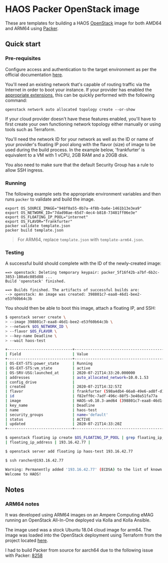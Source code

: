 # HAOS Packer OpenStack image

These are templates for building a HAOS [OpenStack](https://openstack.org) image for both AMD64 and ARM64 using [Packer](https://www.packer.io).

## Quick start

### Pre-requisites

Configure access and authentication to the target environment as per the official documentation [here](https://docs.openstack.org/python-openstackclient/pike/configuration/index.html).

You'll need an existing network that's capable of routing traffic via the Internet in order to boot your instance.  If your provider has enabled the [appropriate extensions](https://docs.openstack.org/neutron/ussuri/admin/config-auto-allocation.html), this can be quickly performed with the following command:

```
openstack network auto allocated topology create --or-show
```

If your cloud provider doesn't have these features enabled, you'll have to first create your own functioning network topology either manually or using tools such as Terraform.

You'll need the network ID for your network as well as the ID or name of your provider's floating IP pool along with the flavor (size) of image to be used during the build process.  In the example below, 'frankfurter' is equivalent to a VM with 1 vCPU, 2GB RAM and a 20GB disk.

You also need to make sure that the default Security Group has a rule to allow SSH ingress.

### Running

The following example sets the appropriate environment variables and then runs `packer` to validate and build the image.

```
export OS_SOURCE_IMAGE="948f0a55-0b7a-4f8b-ba6e-1461b13e3ea9"
export OS_NETWORK_ID="7dad98ae-65d7-4ec4-b818-73481ff06e3e"
export OS_FLOATING_IP_POOL="internet"
export OS_FLAVOR="frankfurter"
packer validate template.json
packer build template.json
```

> For ARM64, replace `template.json` with `template-arm64.json`.

### Testing

A successful build should complete with the ID of the newly-created image:

```
==> openstack: Deleting temporary keypair: packer_5f16f42b-a7bf-6b2c-3853-180a6c085d88 ...
Build 'openstack' finished.

==> Builds finished. The artifacts of successful builds are:
--> openstack: An image was created: 398801c7-eaa8-46d1-bee2-e53f60b64c3b
```

You should then be able to boot this image, attach a floating IP, and SSH:

```bash
$ openstack server create \
> --image 398801c7-eaa8-46d1-bee2-e53f60b64c3b \
> --network $OS_NETWORK_ID \
> --flavor $OS_FLAVOR \
> --key-name Deadline \
> --wait haos-test

+-----------------------------+-----------------------------------------------------------+
| Field                       | Value                                                     |
+-----------------------------+-----------------------------------------------------------+
| OS-EXT-STS:power_state      | Running                                                   |
| OS-EXT-STS:vm_state         | active                                                    |
| OS-SRV-USG:launched_at      | 2020-07-21T14:33:20.000000                                |
| addresses                   | auto_allocated_network=10.0.1.53                          |
| config_drive                |                                                           |
| created                     | 2020-07-21T14:32:57Z                                      |
| flavor                      | frankfurter (598a4db4-66a8-49e6-ad8f-d1478afb889b)        |
| id                          | f82eff0c-7adf-496c-88f5-3e40a51fa77a                      |
| image                       | HAOS-v0.10.3-amd64 (398801c7-eaa8-46d1-bee2-e53f60b64c3b) |
| key_name                    | Deadline                                                  |
| name                        | haos-test                                                 |
| security_groups             | name='default'                                            |
| status                      | ACTIVE                                                    |
| updated                     | 2020-07-21T14:33:20Z                                      |
+-----------------------------+-----------------------------------------------------------+

$ openstack floating ip create $OS_FLOATING_IP_POOL | grep floating_ip_address
| floating_ip_address | 193.16.42.77 |

$ openstack server add floating ip haos-test 193.16.42.77

$ ssh rancher@193.16.42.77

Warning: Permanently added '193.16.42.77' (ECDSA) to the list of known hosts.
Welcome to HAOS!
```

## Notes

### ARM64 notes

It was developed using ARM64 images on an Ampere Computing eMAG running an OpenStack All-In-One deployed via Kolla and Kolla Ansible.

The image used was a stock Ubuntu 18.04 cloud image for arm64.  The image was loaded into the OpenStack deployment using Terraform from the project located [here](https://github.com/amperecomputing/terraform-openstack-images).


I had to build Packer from source for aarch64 due to the following issue with Packer: [8258](https://github.com/hashicorp/packer/issues/8258)


